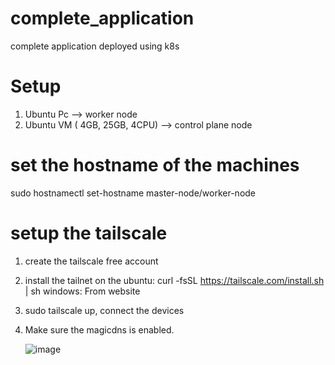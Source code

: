 # complete_application
complete application deployed using k8s

# Setup
1) Ubuntu Pc --> worker node
2) Ubuntu VM ( 4GB, 25GB, 4CPU) --> control plane node

# set the hostname of the machines
sudo hostnamectl set-hostname master-node/worker-node

# setup the tailscale
1) create the tailscale free account
2) install the tailnet on the
     ubuntu: curl -fsSL https://tailscale.com/install.sh | sh
     windows: From website
3) sudo tailscale up, connect the devices
4) Make sure the magicdns is enabled.

   ![image](https://github.com/user-attachments/assets/26e117e6-ee36-432a-9a01-84a45aece391)





